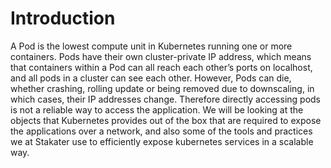 # Introduction
A Pod is the lowest compute unit in Kubernetes running one or more containers. Pods have their own cluster-private IP address, which means that containers within a Pod can all reach each other’s ports on localhost, and all pods in a cluster can see each other. However, Pods can die, whether crashing, rolling update or being removed due to downscaling, in which cases, their IP addresses change. Therefore directly accessing pods is not a reliable way to access the application. We will be looking at the objects that Kubernetes provides out of the box that are required to expose the applications over a network, and also some of the tools and practices we at Stakater use to efficiently expose kubernetes services in a scalable way.